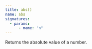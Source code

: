 ```yaml
---
title: abs()
name: abs
signatures:
  - params:
      - name: "n"
---
```


Returns the absolute value of a number.
